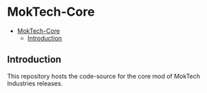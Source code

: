 # MokTech-Core

- [MokTech-Core](#moktech-core)
  - [Introduction](#introduction)


## Introduction

This repository hosts the code-source for the core mod of MokTech Industries releases.
